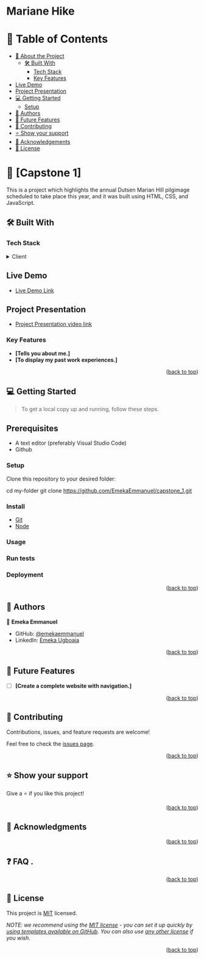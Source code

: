 # Mariane Hike
<a name="readme-top"></a>

# 📗 Table of Contents

- [📖 About the Project](#about-project)
  - [🛠 Built With](#built-with)
    - [Tech Stack](#tech-stack)
    - [Key Features](#key-features)
- [Live Demo](#live-demo)
- [Project Presentation](#project-presentation)  
- [💻 Getting Started](#getting-started)
  - [Setup](#setup)
- [👥 Authors](#authors)
- [🔭 Future Features](#future-features)
- [🤝 Contributing](#contributing)
- [⭐️ Show your support](#support)
- [🙏 Acknowledgements](#acknowledgements)
- [📝 License](#license)

# 📖 [Capstone 1] <a name="about-project"></a>

This is a project which highlights the annual Dutsen Marian Hill pilgimage scheduled to take place this year, and it was built using HTML, CSS, and JavaScript.


## 🛠 Built With <a name="built-with"></a>

### Tech Stack <a name="tech-stack"></a>

<details>
  <summary>Client</summary>
  <ul>
    <li><a href="#">HTML</a></li>
    <li><a href="#">CSS</a></li>
    <li><a href="#">JavaScript</a></li>
  </ul>
</details>

## Live Demo <a name="live-demo"></a>

- [Live Demo Link](https://emekaemmanuel.github.io/capstone_1/) 

## Project Presentation <a name="project-presentation"></a>

- [Project Presentation video link](https://www.loom.com/share/f1fe064892d2440194275e3733cf01f0) 

### Key Features <a name="key-features"></a>

- **[Tells you about me.]**
- **[To display my past work experiences.]**


<p align="right">(<a href="#readme-top">back to top</a>)</p>


## 💻 Getting Started <a name="getting-started"></a>

> To get a local copy up and running, follow these steps.

## Prerequisites
- A text editor (preferably Visual Studio Code)
- Github

### Setup

Clone this repository to your desired folder:

  cd my-folder
  git clone https://github.com/EmekaEmmanuel/capstone_1.git

### Install
  -  [Git](https://git-scm.com/downloads)
  -  [Node](https://nodejs.org/en/download/)

### Usage

### Run tests

### Deployment

<p align="right">(<a href="#readme-top">back to top</a>)</p>

## 👥 Authors <a name="authors"></a> 

👤 **Emeka Emmanuel**

- GitHub: [@emekaemmanuel](https://github.com/emekaemmanuel)
- LinkedIn: [Emeka Ugboaja](https://linkedin.com/in/emeka-ugboaja-167820226)


<p align="right">(<a href="#readme-top">back to top</a>)</p> 

## 🔭 Future Features <a name="future-features"></a>


- [ ] **[Create a complete website with navigation.]**


<p align="right">(<a href="#readme-top">back to top</a>)</p> 

## 🤝 Contributing <a name="contributing"></a>

Contributions, issues, and feature requests are welcome!

Feel free to check the [issues page](../../issues/https://github.com/EmekaEmmanuel/capstone_1/issues).

<p align="right">(<a href="#readme-top">back to top</a>)</p> 

## ⭐️ Show your support <a name="support"></a>

Give a ⭐️ if you like this project! 


<p align="right">(<a href="#readme-top">back to top</a>)</p>

## 🙏 Acknowledgments <a name="acknowledgements"></a> 

<p align="right">(<a href="#readme-top">back to top</a>)</p>

## ❓ FAQ <a name="faq"></a>.

<p align="right">(<a href="#readme-top">back to top</a>)</p>

## 📝 License <a name="license"></a>

This project is [MIT](./LICENSE) licensed.

_NOTE: we recommend using the [MIT license](https://choosealicense.com/licenses/mit/) - you can set it up quickly by [using templates available on GitHub](https://docs.github.com/en/communities/setting-up-your-project-for-healthy-contributions/adding-a-license-to-a-repository). You can also use [any other license](https://choosealicense.com/licenses/) if you wish._

<p align="right">(<a href="#readme-top">back to top</a>)</p>